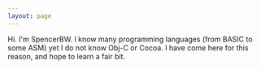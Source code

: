 ```yaml
---
layout: page
---
```





Hi. I'm SpencerBW. I know many programming languages (from BASIC to some ASM) yet I do not know Obj-C or Cocoa. I have come here for this reason, and hope to learn a fair bit.
